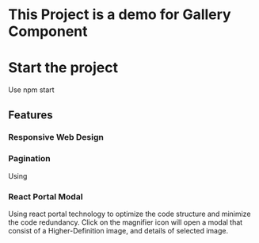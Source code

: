 # This Project is a demo for Gallery Component

# Start the project
Use npm start 

## Features
### Responsive Web Design

### Pagination
Using 

### React Portal Modal
Using react portal technology to optimize the code structure and minimize the code redundancy.
Click on the magnifier icon will open a modal that consist of a Higher-Definition image, and details of selected image.


